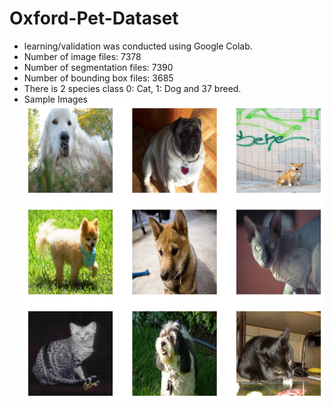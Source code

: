 # Oxford-Pet-Dataset
  - learning/validation was conducted using Google Colab.
  - Number of image files: 7378
  - Number of segmentation files: 7390
  - Number of bounding box files: 3685
  - There is 2 species class 0: Cat, 1: Dog and 37 breed.
  - Sample Images
    <img src='https://github.com/chang-heekim/Oxford-Pet-Dataset/blob/main/images/oxford_image.png'>
